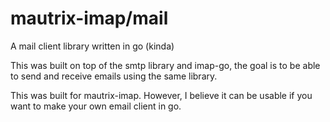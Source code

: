 # mautrix-imap/mail
A mail client library written in go (kinda)

This was built on top of the smtp library and imap-go, the goal is to be able to send and receive emails using the same library.

This was built for mautrix-imap. However, I believe it can be usable if you want to make your own email client in go.

